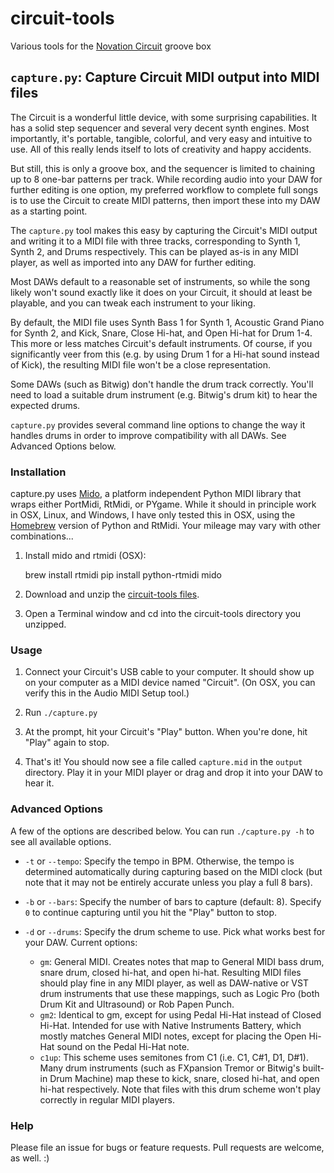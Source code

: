 circuit-tools
=============
Various tools for the [Novation Circuit](https://us.novationmusic.com/circuit/circuit) groove box

## `capture.py`: Capture Circuit MIDI output into MIDI files

The Circuit is a wonderful little device, with some surprising capabilities. It has a solid step sequencer and several very decent synth engines. Most importantly, it's portable, tangible, colorful, and very easy and intuitive to use. All of this really lends itself to lots of creativity and happy accidents.

But still, this is only a groove box, and the sequencer is limited to chaining up to 8 one-bar patterns per track. While recording audio into your DAW for further editing is one option, my preferred workflow to complete full songs is to use the Circuit to create MIDI patterns, then import these into my DAW as a starting point.

The `capture.py` tool makes this easy by capturing the Circuit's MIDI output and writing it to a MIDI file with three tracks, corresponding to Synth 1, Synth 2, and Drums respectively. This can be played as-is in any MIDI player, as well as imported into any DAW for further editing.

Most DAWs default to a reasonable set of instruments, so while the song likely won't sound exactly like it does on your Circuit, it should at least be playable, and you can tweak each instrument to your liking.

By default, the MIDI file uses Synth Bass 1 for Synth 1, Acoustic Grand Piano for Synth 2, and Kick, Snare, Close Hi-hat, and Open Hi-hat for Drum 1-4. This more or less matches Circuit's default instruments. Of course, if you significantly veer from this (e.g. by using Drum 1 for a Hi-hat sound instead of Kick), the resulting MIDI file won't be a close representation.

Some DAWs (such as Bitwig) don't handle the drum track correctly. You'll need to load a suitable drum instrument (e.g. Bitwig's drum kit) to hear the expected drums.

`capture.py` provides several command line options to change the way it handles drums in order to improve compatibility with all DAWs. See Advanced Options below.


### Installation
capture.py uses [Mido](https://github.com/olemb/mido), a platform independent Python MIDI library that wraps either PortMidi, RtMidi, or PYgame. While it should in principle work in OSX, Linux, and Windows, I have only tested this in OSX, using the [Homebrew](http://brew.sh/) version of Python and RtMidi. Your mileage may vary with other combinations...

1. Install mido and rtmidi (OSX):

    brew install rtmidi
    pip install python-rtmidi mido

2. Download and unzip the [circuit-tools files](https://github.com/digitalhobbit/circuit-tools/archive/master.zip).

3. Open a Terminal window and cd into the circuit-tools directory you unzipped.


### Usage
1. Connect your Circuit's USB cable to your computer. It should show up on your computer as a MIDI device named "Circuit". (On OSX, you can verify this in the Audio MIDI Setup tool.)

2. Run `./capture.py`

3. At the prompt, hit your Circuit's "Play" button. When you're done, hit "Play" again to stop.

4. That's it! You should now see a file called `capture.mid` in the `output` directory. Play it in your MIDI player or drag and drop it into your DAW to hear it.


### Advanced Options
A few of the options are described below. You can run `./capture.py -h` to see all available options.

* `-t` or `--tempo`: Specify the tempo in BPM. Otherwise, the tempo is determined automatically during capturing based on the MIDI clock (but note that it may not be entirely accurate unless you play a full 8 bars).

* `-b` or `--bars`: Specify the number of bars to capture (default: 8). Specify `0` to continue capturing until you hit the "Play" button to stop.

* `-d` or `--drums`: Specify the drum scheme to use. Pick what works best for your DAW. Current options:
    * `gm`: General MIDI. Creates notes that map to General MIDI bass drum, snare drum, closed hi-hat, and open hi-hat. Resulting MIDI files should play fine in any MIDI player, as well as DAW-native or VST drum instruments that use these mappings, such as Logic Pro (both Drum Kit and Ultrasound) or Rob Papen Punch.
    * `gm2`: Identical to gm, except for using Pedal Hi-Hat instead of Closed Hi-Hat. Intended for use with Native Instruments Battery, which mostly matches General MIDI notes, except for placing the Open Hi-Hat sound on the Pedal Hi-Hat note.
    * `c1up`: This scheme uses semitones from C1 (i.e. C1, C#1, D1, D#1). Many drum instruments (such as FXpansion Tremor or Bitwig's built-in Drum Machine) map these to kick, snare, closed hi-hat, and open hi-hat respectively. Note that files with this drum scheme won't play correctly in regular MIDI players.

### Help
Please file an issue for bugs or feature requests. Pull requests are welcome, as well. :)
